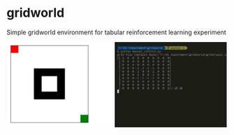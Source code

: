 # gridworld
Simple gridworld environment for tabular reinforcement learning experiment

![img_0](./imgs/img_0.gif)